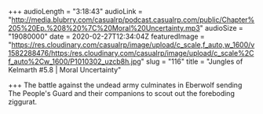 +++
audioLength = "3:18:43"
audioLink = "http://media.blubrry.com/casualrp/podcast.casualrp.com/public/Chapter%205%20Ep.%208%20%7C%20Moral%20Uncertainty.mp3"
audioSize = "19080000"
date = 2020-02-27T12:34:04Z
featuredImage = "https://res.cloudinary.com/casualrp/image/upload/c_scale,f_auto,w_1600/v1582288476/https:/res.cloudinary.com/casualrp/image/upload/c_scale%2Cf_auto%2Cw_1600/P1010302_uzcb8h.jpg"
slug = "116"
title = "Jungles of Kelmarth #5.8 | Moral Uncertainty"

+++
The battle against the undead army culminates in Eberwolf sending The People's Guard and their companions to scout out the foreboding ziggurat.